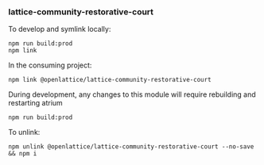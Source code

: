 ### lattice-community-restorative-court

To develop and symlink locally:

```
npm run build:prod
npm link
```

In the consuming project:
```
npm link @openlattice/lattice-community-restorative-court
```

During development, any changes to this module will require rebuilding and restarting atrium
```
npm run build:prod
```

To unlink:
```
npm unlink @openlattice/lattice-community-restorative-court --no-save && npm i
```